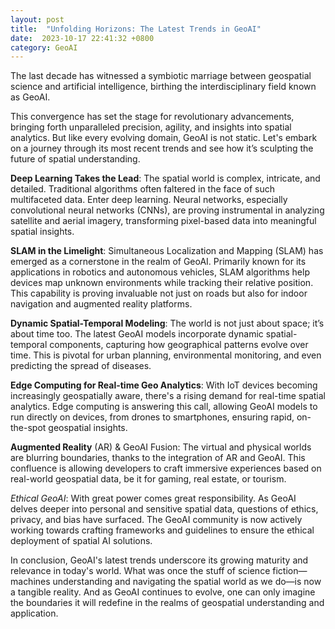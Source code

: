 ```yaml
---
layout: post
title:  "Unfolding Horizons: The Latest Trends in GeoAI"
date:  2023-10-17 22:41:32 +0800
category: GeoAI 
---
```


The last decade has witnessed a symbiotic marriage between geospatial science and artificial intelligence, birthing the interdisciplinary field known as GeoAI. 

This convergence has set the stage for revolutionary advancements, bringing forth unparalleled precision, agility, and insights into spatial analytics. But like every evolving domain, GeoAI is not static. Let's embark on a journey through its most recent trends and see how it’s sculpting the future of spatial understanding.  

**Deep Learning Takes the Lead**: The spatial world is complex, intricate, and detailed. Traditional algorithms often faltered in the face of such multifaceted data. Enter deep learning. Neural networks, especially convolutional neural networks (CNNs), are proving instrumental in analyzing satellite and aerial imagery, transforming pixel-based data into meaningful spatial insights. 

**SLAM in the Limelight**: Simultaneous Localization and Mapping (SLAM) has emerged as a cornerstone in the realm of GeoAI. Primarily known for its applications in robotics and autonomous vehicles, SLAM algorithms help devices map unknown environments while tracking their relative position. This capability is proving invaluable not just on roads but also for indoor navigation and augmented reality platforms. 

**Dynamic Spatial-Temporal Modeling**: The world is not just about space; it’s about time too. The latest GeoAI models incorporate dynamic spatial-temporal components, capturing how geographical patterns evolve over time. This is pivotal for urban planning, environmental monitoring, and even predicting the spread of diseases. 

**Edge Computing for Real-time Geo Analytics**: With IoT devices becoming increasingly geospatially aware, there's a rising demand for real-time spatial analytics. Edge computing is answering this call, allowing GeoAI models to run directly on devices, from drones to smartphones, ensuring rapid, on-the-spot geospatial insights.

**Augmented Reality** (AR) & GeoAI Fusion: The virtual and physical worlds are blurring boundaries, thanks to the integration of AR and GeoAI. This confluence is allowing developers to craft immersive experiences based on real-world geospatial data, be it for gaming, real estate, or tourism.  

*Ethical GeoAI*: With great power comes great responsibility. As GeoAI delves deeper into personal and sensitive spatial data, questions of ethics, privacy, and bias have surfaced. The GeoAI community is now actively working towards crafting frameworks and guidelines to ensure the ethical deployment of spatial AI solutions.  

In conclusion, GeoAI's latest trends underscore its growing maturity and relevance in today's world. What was once the stuff of science fiction—machines understanding and navigating the spatial world as we do—is now a tangible reality. And as GeoAI continues to evolve, one can only imagine the boundaries it will redefine in the realms of geospatial understanding and application.
